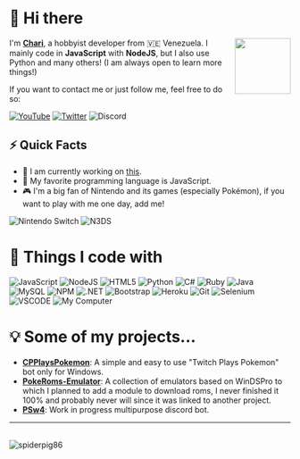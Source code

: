 # 👋 Hi there

<img align='right' src='https://media.tenor.com/images/63873f69c224c1a1910a08f92557b9e4/tenor.gif' width='100'>

I'm [**Chari**](https://chariarch.github.io), a hobbyist developer from
🇻🇪 Venezuela. I mainly code in **JavaScript** with **NodeJS**, but I also use Python and many others! (I am always open to learn more things!)

If you want to contact me or just follow me, feel free to do so:

[![YouTube](https://img.shields.io/badge/CharizardGam3rHD-darkred?style=flat-square&logo=youtube&logoColor=white)]()
[![Twitter](https://img.shields.io/badge/@CharizardGam3r-1DA1F2?style=flat-square&logo=twitter&logoColor=white)](https://twitter.com/CharizardGam3r)
![Discord](https://img.shields.io/badge/@Chari69%231010-7289DA?style=flat-square&logo=discord&logoColor=white)

## ⚡️ Quick Facts

- 🔭 I am currently working on [this](https://www.youtube.com/watch?v=dQw4w9WgXcQ).
- 🎉 My favorite programming language is JavaScript.
- 🎮 I'm a big fan of Nintendo and its games (especially Pokémon), if you want to play with me one day, add me!

![Nintendo Switch](https://img.shields.io/badge/Nintendo_Switch-D12228?style=flat-square&logo=nintendo-switch&logoColor=white)
![N3DS](https://img.shields.io/badge/3DS:_2895--8178--3514-D12228?style=flat-square&logo=nintendo-3ds&logoColor=white)

# 🚀 Things I code with

![JavaScript](https://img.shields.io/badge/JavaScript-323330?style=flat-square&logo=javascript&logoColor=F7DF1E)
![NodeJS](https://img.shields.io/badge/Node.js-43853D?style=flat-square&logo=node-dot-js&logoColor=white)
![HTML5](https://img.shields.io/badge/HTML5-E34F26?style=flat-square&logo=html5&logoColor=white)
![Python](https://img.shields.io/badge/Python-3776AB?style=flat-square&logo=python&logoColor=white)
![C#](https://img.shields.io/badge/C%23-239120?style=flat-square&logo=c-sharp&logoColor=white)
![Ruby](https://img.shields.io/badge/Ruby-CC342D?style=flat-square&logo=ruby&logoColor=white)
![Java](https://img.shields.io/badge/-Java-E34A86?style=flat-square&logo=java)
![MySQL](https://img.shields.io/badge/MySQL-00000F?style=flat-square&logo=mysql&logoColor=white)
![NPM](https://img.shields.io/badge/NPM-CB3837?style=flat-square&logo=npm&logoColor=white)
![.NET](https://img.shields.io/badge/.NET-5C2D91?style=flat-square&logo=dot-net&logoColor=white)
![Bootstrap](https://img.shields.io/badge/Bootstrap-563D7C?style=flat-square&logo=bootstrap&logoColor=white)
![Heroku](https://img.shields.io/badge/Heroku-430098?style=flat-square&logo=heroku&logoColor=white)
![Git](https://img.shields.io/badge/Git-F05032?style=flat-square&logo=git&logoColor=white)
![Selenium](https://img.shields.io/badge/Selenium-43B02A?style=flat-square&logo=Selenium&logoColor=white)
![VSCODE](https://img.shields.io/badge/VSCode-0078D4?style=flat-square&logo=visual%20studio%20code&logoColor=white)
![My Computer](https://img.shields.io/badge/Windows-HP_EliteDesk_800_G2_(custom)-0078D6?style=flat-square&logo=windows&logoColor=white)

# 💡 Some of my projects...

- [**CPPlaysPokemon**](https://cdn.baomitu.com): A simple and easy to use "Twitch Plays Pokemon" bot only for Windows.
- [**PokeRoms-Emulator**](https://github.com/ChariArch/PokeRoms-Emulator): A collection of emulators based on WinDSPro to which I planned to add a module to download roms, I never finished it 100% and probably never will since it was linked to another project.
- [**PSw4**](https://github.com/ChariArch/PSw4): Work in progress multipurpose discord bot.

---

<br />
<img src="https://github-readme-stats.vercel.app/api?username=ChariArch&show_icons=true&count_private=true" alt="spiderpig86" />
